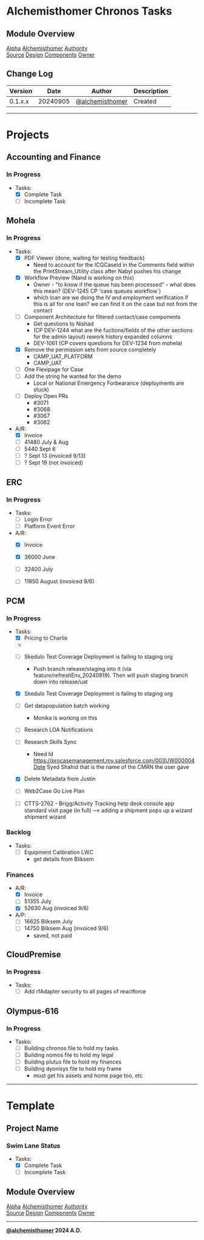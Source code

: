 # Alchemisthomer Chronos Tasks

## Module Overview
[Alpha](../../../README.md)
[Alchemisthomer](../README.md)
[Authority](../../zeus/zeus.components.md)  
[Source](../alchemisthomer.source.md)
[Design](../alchemisthomer.design.md)
[Components](../alchemisthomer.components.md)
[Owner](https://github.com/alchemisthomer)

## Change Log

| Version   | Date       | Author                                                   | Description   |
|-----------|------------|----------------------------------------------------------|---------------|
| 0.1.x.x   | 20240905   | [@alchemisthomer](https://github.com/alchemisthomer)     | Created       

---

# Projects

## Accounting and Finance
### In Progress
- Tasks:
    - [x] Complete Task
    - [ ] Incomplete Task

## Mohela
### In Progress
- Tasks:
    - [x] PDF Viewer (done, waiting for testing feedback)
        - Need to account for the ICQCaseId in the Comments field within the PrintStream_Utility class after Nabyl pushes his change
    - [x] Workflow Preview (Nand is working on this)
        - Owner - "to know if the queue has been processed" - what does this mean? (DEV-1245 CP 'case queues workflow`)
        - which loan are we doing the IV and employment verification if this is all for one loan?  we can find it on the case but not from the contact
    - [ ] Component Architecture for filtered contact/case components
        - Get questions to Nishad
        - (CP DEV-1244 what are the fuctions/fields of the other sections for the admin layout)
            rework history
            expanded columns
        - DEV-1061 (CP covers questions for DEV-1234 from mohela)
    - [x] Remove the permission sets from source completely
        - CAMP_UAT_PLATFORM
        - CAMP_UAT
    - [ ] One Flexipage for Case
    - [ ] Add the string he wanted for the demo
        - Local or National Emergency Forbearance (deployments are stuck)
    - [ ] Deploy Open PRs
        - #3071
        - #3068
        - #3067
        - #3062
- A/R:
    - [x] Invoice
    - [ ] 41480 July & Aug
    - [ ] 5440 Sept 6
    - [ ] ? Sept 13 (invoiced 9/13)
    - [ ] ? Sept 19 (not invoiced)

## ERC
### In Progress
- Tasks:
    - [ ] Login Error
    - [ ] Platform Event Error
- A/R:
    - [x] Invoice
    - [x] 36000 June
    - [ ] 32400 July
    - [ ] 11850 August (invoiced 9/6)


## PCM
### In Progress
- Tasks:
    - [x] Pricing to Charlie
    - 
    - [ ] Skedulo Test Coverage Deployment is failing to staging org
        - Push branch release/staging into it (via feature/refreshEnv_20240919).  Then will push staging branch down into release/uat
    - [x] Skedulo Test Coverage Deployment is failing to staging org
    - [ ] Get datapopulation batch working
        - Monika is working on this
    - [ ] Research LOA Notifications
    - [ ] Research Skills Sync
        - Need Id https://procasemanagement.my.salesforce.com/003UW000004Dpte
        Syed Shahid that is the name of the CMRN the user gave
    - [x] Delete Metadata from Justin

    - [ ] Web2Case Go Live Plan
    - [ ] CTTS-2762 - Brigg/Activity Tracking
        help desk console app
        standard visit page (in full) --> adding a shipment pops up a wizard
        shipment wizard 
### Backlog
- Tasks:
    - [ ] Equipment Calibration LWC
        - get details from Bliksem
### Finances
- A/R:
    - [x] Invoice
    - [ ] 51355 July
    - [x] 52630 Aug (invoiced 9/6)
- A/P:
    - [ ] 16625 Bliksem July
    - [ ] 14750 Bliksem Aug (invoiced 9/6)
        - saved, not paid

## CloudPremise
### In Progress
- Tasks:
    - [ ] Add rfAdapter security to all pages of reactforce

## Olympus-616
### In Progress
- Tasks:
    - [ ] Building chronos file to hold my tasks
    - [ ] Building nomos file to hold my legal
    - [ ] Building plutus file to hold my finances
    - [ ] Building dyonisys file to hold my frame
        - must get his assets and home page too, etc

---
# Template
## Project Name
### Swim Lane Status
- Tasks:
    - [x] Complete Task
    - [ ] Incomplete Task

## Module Overview
[Alpha](../../../README.md)
[Alchemisthomer](../README.md)
[Authority](../../zeus/zeus.components.md)  
[Source](../alchemisthomer.source.md)
[Design](../alchemisthomer.design.md)
[Components](../alchemisthomer.components.md)
[Owner](https://github.com/alchemisthomer)

***
**[@alchemisthomer](https://github.com/alchemisthomer)
2024 A.D.**